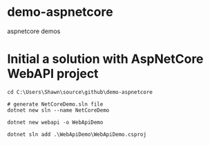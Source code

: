 # demo-aspnetcore
aspnetcore demos

# Initial a solution with AspNetCore WebAPI project
```
cd C:\Users\Shawn\source\github\demo-aspnetcore

# generate NetCoreDemo.sln file
dotnet new sln --name NetCoreDemo

dotnet new webapi -o WebApiDemo

dotnet sln add .\WebApiDemo\WebApiDemo.csproj
 ```